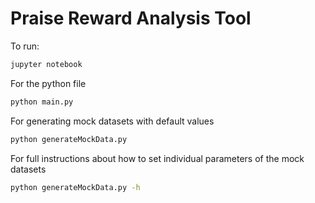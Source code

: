 # Praise Reward Analysis Tool

To run:
```bash
jupyter notebook
```

For the python file
```bash
python main.py
```

For generating mock datasets with default values
```bash
python generateMockData.py
```

For full instructions about how to set individual parameters of the mock datasets 
```bash
python generateMockData.py -h
```